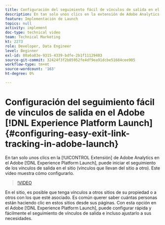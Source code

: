 ```yaml
---
title: Configuración del seguimiento fácil de vínculos de salida en el Experience Platform Launch
description: En tan solo unos clics en la extensión de Adobe Analytics en Experience Platform Launch, puede iniciar el seguimiento de los vínculos de salida en el sitio (vínculos que llevan de su sitio a otro). Este vídeo muestra cómo configurarlo.
feature: Implementación de Launch
topics: null
activity: implement
doc-type: technical video
team: Technical Marketing
kt: 2273
role: Developer, Data Engineer
level: Beginner
exl-id: 80a6a83e-9315-4339-bdfe-2b1f11129403
source-git-commit: 32424f3f2b05952fe4df9ea91dcbe51684cee905
workflow-type: tm+mt
source-wordcount: '163'
ht-degree: 0%

---
```


# Configuración del seguimiento fácil de vínculos de salida en el Adobe [!DNL Experience Platform Launch] {#configuring-easy-exit-link-tracking-in-adobe-launch}

En tan solo unos clics en la [!UICONTROL Extensión] de Adobe Analytics en el Adobe [!DNL Experience Platform Launch], puede iniciar el seguimiento de los vínculos de salida en el sitio (vínculos que llevan del sitio a otro). Este vídeo muestra cómo configurarlo.

>[!VIDEO](https://video.tv.adobe.com/v/25763/?quality=12)

En el sitio, es posible que tenga vínculos a otros sitios de su propiedad o a otros con los que esté asociado. Es común querer saber cuántas personas están haciendo clic en estos sitios desde sus páginas. Con esta opción en el Adobe [!DNL Experience Platform Launch], puede configurar rápida y fácilmente el seguimiento de vínculos de salida e incluso ajustarlo a sus necesidades.
